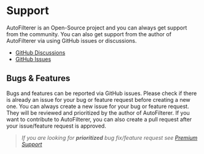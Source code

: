 # Support
AutoFilterer is an Open-Source project and you can always get support from the community. You can also get support from the author of AutoFilterer via using GitHub issues or discussions.

- [GitHub Discussions](https://github.com/enisn/AutoFilterer/discussions)
- [GitHub Issues](https://github.com/enisn/AutoFilterer/issues)

## Bugs & Features
Bugs and features can be reported via GitHub issues. Please check if there is already an issue for your bug or feature request before creating a new one. You can always create a new issue for your bug or feature request. They will be reviewed and prioritized by the author of AutoFilterer. If you want to contribute to AutoFilterer, you can also create a pull request after your issue/feature request is approved.

> _If you are looking for **prioritized** bug fix/feature request see [Premium Support](PremiumSupport.md)_